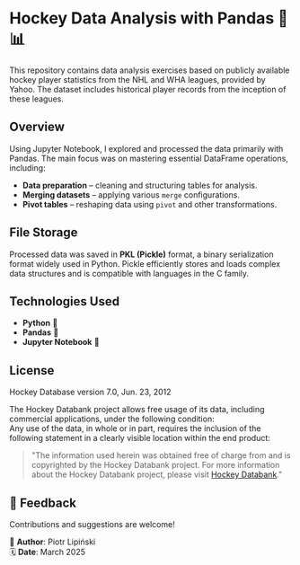 # **Hockey Data Analysis with Pandas** 🏒📊  

This repository contains data analysis exercises based on publicly available hockey player statistics from the NHL and WHA leagues, provided by Yahoo. The dataset includes historical player records from the inception of these leagues.  

## **Overview**  
Using Jupyter Notebook, I explored and processed the data primarily with Pandas. The main focus was on mastering essential DataFrame operations, including:  

- **Data preparation** – cleaning and structuring tables for analysis.  
- **Merging datasets** – applying various `merge` configurations.  
- **Pivot tables** – reshaping data using `pivot` and other transformations.  

## **File Storage**  
Processed data was saved in **PKL (Pickle)** format, a binary serialization format widely used in Python. Pickle efficiently stores and loads complex data structures and is compatible with languages in the C family.  

## **Technologies Used**  
- **Python** 🐍  
- **Pandas** 🐼  
- **Jupyter Notebook** 📒  

## **License**  
Hockey Database version 7.0, Jun. 23, 2012  
  
The Hockey Databank project allows free usage of its data, including commercial applications, under the following condition:  
Any use of the data, in whole or in part, requires the inclusion of the following statement in a clearly visible location within the end product:  

> "The information used herein was obtained free of charge from and is copyrighted by the Hockey Databank project. For more information about the Hockey Databank project, please visit [Hockey Databank](http://sports.groups.yahoo.com/group/hockey-databank)."

## 💬 **Feedback**  
Contributions and suggestions are welcome!  

👤 **Author**: Piotr Lipiński  
🗓 **Date**: March 2025  

